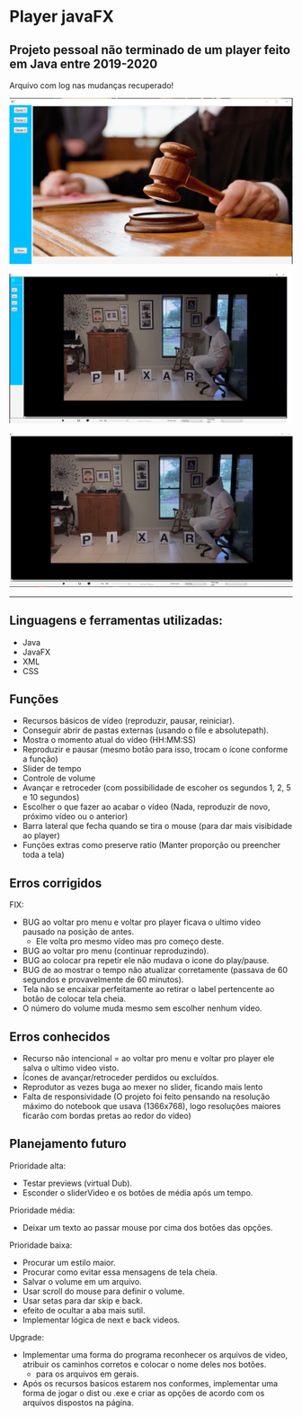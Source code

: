 # Player javaFX
## Projeto pessoal não terminado de um player feito em Java entre 2019-2020

Arquivo com log nas mudanças recuperado!

![Página inicial](Telainicial.PNG)

![Forma 1](Forma1.png)

![Forma 2](Forma2.PNG)


---

## Linguagens e ferramentas utilizadas:

- Java
- JavaFX
- XML
- CSS

## Funções

- Recursos básicos de vídeo (reproduzir, pausar, reiniciar).
- Conseguir abrir de pastas externas (usando o file e absolutepath).
- Mostra o momento atual do vídeo (HH:MM:SS)
- Reproduzir e pausar (mesmo botão para isso, trocam o ícone conforme a função)
- Slider de tempo
- Controle de volume
- Avançar e retroceder (com possibilidade de escoher os segundos 1, 2, 5 e 10 segundos)
- Escolher o que fazer ao acabar o vídeo (Nada, reproduzir de novo, próximo vídeo ou o anterior)
- Barra lateral que fecha quando se tira o mouse (para dar mais visibidade ao player)
- Funções extras como preserve ratio (Manter proporção ou preencher toda a tela)

## Erros corrigidos

FIX:

- BUG ao voltar pro menu e voltar pro player ficava o ultimo video pausado na posição de antes.
	- Ele volta pro mesmo vídeo mas pro começo deste.
- BUG ao voltar pro menu (continuar reproduzindo).
- BUG ao colocar pra repetir ele não mudava o icone do play/pause.
- BUG de ao mostrar o tempo não atualizar corretamente (passava de 60 segundos e provavelmente de 60 minutos).
- Tela não se encaixar perfeitamente ao retirar o label pertencente ao botão de colocar tela cheia.
- O número do volume muda mesmo sem escolher nenhum vídeo.

## Erros conhecidos

- Recurso não intencional = ao voltar pro menu e voltar pro player ele salva o ultimo video visto.
- Ícones de avançar/retroceder perdidos ou excluídos.
- Reprodutor as vezes buga ao mexer no slider, ficando mais lento
- Falta de responsividade (O projeto foi feito pensando na resolução máximo do notebook que usava (1366x768), logo resoluções maiores ficarão com bordas pretas ao redor do vídeo)


## Planejamento futuro

Prioridade alta:
- Testar previews (virtual Dub).
- Esconder o sliderVideo e os botões de média após um tempo.
	
Prioridade média:
- Deixar um texto ao passar mouse por cima dos botões das opções.

Prioridade baixa:
- Procurar um estilo maior.
- Procurar como evitar essa mensagens de tela cheia.
- Salvar o volume em um arquivo.
- Usar scroll do mouse para definir o volume.
- Usar setas para dar skip e back.
- efeito de ocultar a aba mais sutil.
- Implementar lógica de next e back videos.
	
Upgrade:
- Implementar uma forma do programa reconhecer os arquivos de video, atribuir os caminhos corretos e colocar o nome deles nos botões.
	- para os arquivos em gerais.
- Após os recursos basicos estarem nos conformes, implementar uma forma de jogar o dist ou .exe e criar as opções de acordo com os arquivos dispostos na página.

